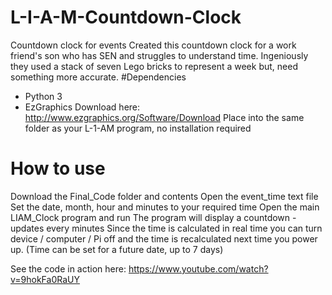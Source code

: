 # L-I-A-M-Countdown-Clock
Countdown clock for events
Created this countdown clock for a work friend's son who has SEN and struggles to understand time.  Ingeniously they used a stack of seven Lego bricks to represent a week but, need something more accurate.
#Dependencies
+ Python 3
+ EzGraphics 
Download here: http://www.ezgraphics.org/Software/Download
Place into the same folder as your L-1-AM program, no installation required

# How to use
Download the Final_Code folder and contents
Open the event_time text file
Set the date, month, hour and minutes to your required time
Open the main LIAM_Clock program and run
The program will display a countdown - updates every minutes
Since the time is calculated in real time you can turn device / computer / Pi off and the time is recalculated next time you power up.
(Time can be set for a future date, up to 7 days)

See the code in action here: https://www.youtube.com/watch?v=9hokFa0RaUY
